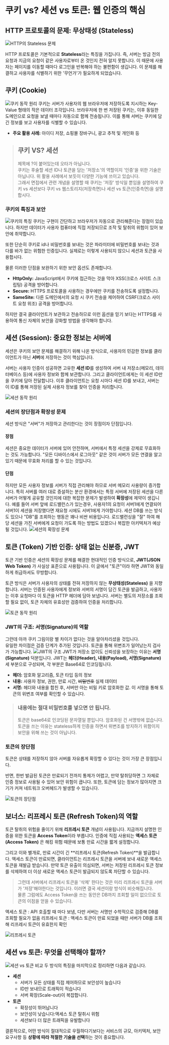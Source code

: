 # 쿠키 vs? 세션 vs 토큰: 웹 인증의 핵심

## HTTP 프로토콜의 문제: 무상태성 (Stateless)
![HTTP의 Stateless 문제](src/2.png)

HTTP 프로토콜은 기본적으로 **Stateless**라는 특징을 가집니다. 즉, 서버는 방금 전의 요청과 지금의 요청이 같은 사용자로부터 온 것인지 전혀 알지 못합니다. 이 때문에 사용자는 페이지를 이동할 때마다 로그인을 반복해야 하는 불편함이 생깁니다. 이 문제를 해결하고 사용자를 식별하기 위한 '무언가'가 필요하게 되었습니다.


## 쿠키 (Cookie)

![쿠키 동작 원리](src/3.png)
쿠키는 서버가 사용자의 웹 브라우저에 저장하도록 지시하는 Key-Value 형태의 작은 데이터 조각입니다. 브라우저에 한 번 저장된 쿠키는, 이후 동일한 도메인으로 요청을 보낼 때마다 자동으로 함께 전송됩니다. 이를 통해 서버는 쿠키에 담긴 정보를 보고 사용자를 식별할 수 있습니다.

* **주요 활용 사례:** 아이디 저장, 쇼핑몰 장바구니, 광고 추적 및 개인화 등


>## 쿠키 VS? 세션
>제목에 ?이 붙어있는데 오타가 아닙니다.  
 쿠키는 후술할 세션 ID나 토큰을 담는 '저장소'의 역할이지 '인증'을 위한 기술은 아닙니다. 위 활용 사례에서 보듯이 다양한 기능에 쓰이고 있습니다.  
그래서 면접에서 관련 개념을 설명할 때 쿠키는 '저장' 방식일 뿐임을 설명하여 쿠키 vs 세션보다 쿠키 vs 웹스토리지(저장측면)나 세션 vs 토큰(인증측면)을 설명합시다.

 

### 쿠키의 특징과 보안

![쿠키의 특징](src/4.png)
쿠키는 구현이 간단하고 브라우저가 자동으로 관리해준다는 장점이 있습니다. 하지만 데이터가 사용자 컴퓨터에 직접 저장되므로 조작 및 탈취의 위험이 있어 보안에 취약합니다.

또한 단순히 쿠키로 id나 비밀번호를 보내는 것은 파라미터에 비밀번호를 보내는 것과 다를 바가 없는 위험한 인증입니다. 실제로는 이렇게 사용되지 않으니 세션과 토큰을 사용합시다.

물론 이러한 단점을 보완하기 위한 보안 옵션도 존재합니다.
* **HttpOnly:** JavaScript에서 쿠키에 접근하는 것을 막아 XSS(크로스 사이트 스크립팅) 공격을 방어합니다.
* **Secure:** HTTPS 프로토콜을 사용하는 경우에만 쿠키를 전송하도록 설정합니다.
* **SameSite:** 다른 도메인에서의 요청 시 쿠키 전송을 제어하여 CSRF(크로스 사이트 요청 위조) 공격을 방어합니다.


하지만 결국 클라이언트가 보관하고 전송하므로 이런 옵션을 믿기 보다는 HTTPS를 사용하여 통신 자체의 보안을 강화할 방법을 생각해야 합니다. 

## 세션 (Session): 중요한 정보는 서버에

세션은 쿠키의 보안 문제를 해결하기 위해 나온 방식으로, 사용자의 민감한 정보를 클라이언트가 아닌 **서버**에 저장하는 것이 핵심입니다.

서버는 사용자 인증이 성공하면 고유한 **세션 ID**를 생성하여 서버 내 저장소(메모리, 데이터베이스 등)에 사용자 정보와 함께 보관합니다. 그리고 클라이언트에게는 이 세션 ID만을 쿠키에 담아 전달합니다. 이후 클라이언트는 요청 시마다 세션 ID를 보내고, 서버는 이 ID를 통해 저장된 실제 사용자 정보를 찾아 인증을 처리합니다.

![세션 동작 원리](src/5.png)

### 세션의 장단점과 확장성 문제
세션 방식은 "서버"가 저장하고 관리한다는 것이 장점이자 단점입니다.  

#### 장점
세션은 중요한 데이터가 서버에 있어 안전하며, 서버에서 특정 세션을 강제로 무효화하는 것도 가능합니다.
"모든 디바이스에서 로그아웃" 같은 것이 서버가 모든 연결을 알고 있기 때문에 무효화 처리를 할 수 있는 것입니다.
#### 단점
하지만 모든 사용자 정보를 서버가 직접 관리해야 하므로 서버 메모리 사용량이 증가합니다. 특히 서버를 여러 대로 증설하는 분산 환경에서는 특정 서버에 저장된 세션을 다른 서버가 어떻게 공유할 것인지에 대한 복잡한 문제가 발생하여 **확장성**에 제약이 생깁니다.
예를 들어 서버 앞에 로드밸런스가 있는경우, 사용자1의 요청이 서버1에게 연결되어 서버1이 세션을 저장했다면 재요청 시에도 서버1에게 가야합니다. 세션 DB를 쓰는 방식도 있으나 "DB"를 조회하는 행동은 꽤나 비싼 비용입니다. 로드밸런싱을 "잘" 하여 해당 세션을 가진 서버에게 요청이 가도록 하는 방법도 있겠으나 복잡한 아키텍처가 예상 될 것입니다.
![세션의 확장성 문제](src/6.png)


## 토큰 (Token) 기반 인증: 상태 없는 신분증, JWT

토큰 기반 인증은 세션의 확장성 문제를 해결한 현대적인 인증 방식으로, **JWT(JSON Web Token)** 가 사실상 표준으로 사용됩니다. 이 글에서 "토큰"이라 하면 JWT와 동일하게 취급하셔도 무방합니다.

토큰 방식은 서버가 사용자의 상태를 전혀 저장하지 않는 **무상태성(Stateless)** 을 지향합니다. 서버는 인증된 사용자에게 정보와 서버의 서명이 담긴 토큰을 발급하고, 사용자는 이후 요청마다 이 토큰을 HTTP 헤더에 담아 보냅니다. 서버는 별도의 저장소를 조회할 필요 없이, 토큰 자체의 유효성만 검증하여 인증을 처리합니다.

![토큰 동작 원리](src/7.png)

### JWT의 구조: 서명(Signature)의 역할

그런데 아까 쿠키 그림이랑 별 차이가 없다는 것을 알아차리셨을 것입니다.  
유일한 차이점은 검증 단계가 추가된 것입니다. 토큰을 통해 위변조가 일어났는지 검사가 가능합니다.
![JWT의 구조](src/8.png)
JWT가 저장소 없이도 신뢰성을 보장하는 이유는 **서명(Signature)** 덕분입니다. JWT는 **헤더(Header), 내용(Payload), 서명(Signature)** 세 부분으로 구성되며, 각 부분은 Base64로 인코딩됩니다.

* **헤더:** 암호화 알고리즘, 토큰 타입 등의 정보
* **내용:** 사용자 정보, 권한, 만료 시간, ~~비밀번호~~ 실제 데이터 
* **서명:** 헤더와 내용을 합친 후, 서버만 아는 비밀 키로 암호화한 값. 이 서명을 통해 토큰의 위변조 여부를 확인할 수 있습니다.

>### 내용에는 절대 비밀번호를 넣으면 안 됩니다.
>토큰은 base64로 인코딩된 문자열일 뿐입니다. 암호화된 건 서명밖에 없습니다.  
토큰을 쓰는 이유는 stateless하게 인증을 하면서 위변조를 방지하기 위함이지 보안을 위해 쓰는 것이 아닙니다.

### 토큰의 장단점

토큰은 상태를 저장하지 않아 서버를 자유롭게 확장할 수 있다는 것이 가장 큰 장점입니다.

반면, 한번 발급된 토큰은 만료되기 전까지 통제가 어렵고, 만약 탈취당하면 그 자체로 인증 정보로 사용될 수 있어 보안 위험이 큽니다. 또한, 토큰에 담는 정보가 많아지면 크기가 커져 네트워크 오버헤드가 발생할 수 있습니다.

![토큰의 장단점](src/9.png)

## 보너스: 리프레시 토큰 (Refresh Token)의 역할

토큰 탈취의 위험을 줄이기 위해 **리프레시 토큰** 개념이 사용됩니다. 지금까지 설명한 인증을 위한 토큰을 **Access Token**이라 부릅니다. 인증에 직접 사용되는 **액세스 토큰(Access Token)** 은 해킹 위험 때문에 보통 만료 시간을 짧게 설정합니다.

그리고 이와 별개로, 만료 시간이 긴 **리프레시 토큰(Refresh Token)**을 발급합니다. 액세스 토큰이 만료되면, 클라이언트는 리프레시 토큰을 서버에 보내 새로운 액세스 토큰을 재발급 받습니다. 만약 토큰 유출이 의심되면, 서버는 저장된 리프레시 토큰 정보를 삭제하여 더 이상 새로운 액세스 토큰이 발급되지 않도록 차단할 수 있습니다.

>그런데 서버에서 리프레시 토큰을 '삭제' 한다는 것은 미리 리프레시 토큰을 서버가 '저장'해야한다는 것입니다. 이러면 결국 세션이랑 방식이 비슷해집니다.  
물론 그럼에도 Access Token을 쓰는 동안은 DB까지 조회할 일이 없으므로 토큰의 이점을 얻을 수 있습니다.

액세스 토큰 : API 호출할 때 마다 보냄, 다만 서버는 서명만 수학적으로 검증해 DB를 조회할 필요가 없음
리프레시 토큰 : 액세스 토큰이 만료 되었을 때만 서버가 DB를 조회해 리프레시 토큰이 유효한지 확인

![리프레시 토큰](src/10.png)

## 세션 vs 토큰: 무엇을 선택해야 할까?

![세션 vs 토큰 비교](src/11.png)
두 방식의 특징을 마지막으로 정리하면 다음과 같습니다.

* **세션** 
    - 서버가 모든 상태를 직접 제어하므로 보안성이 높습니다
    - ID만 보내므로 트래픽이 적습니다
    - 서버 확장(Scale-out)이 복잡합니다.
* **토큰** 
    - 확장성이 뛰어납니다
    - 보안성이 낮습니다:액세스 토큰 탈취시 위험
    - 세션보다 더 많은 트래픽을 유발합니다

결론적으로, 어떤 방식이 절대적으로 우월하다기보다는 서비스의 규모, 아키텍처, 보안 요구사항 등 **상황에 따라 적절한 기술을 선택**하는 것이 중요합니다.
